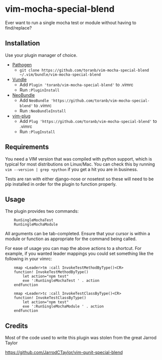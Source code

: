# vim-mocha-special-blend

Ever want to run a single mocha test or module without having to find/replace?

## Installation

Use your plugin manager of choice.

- [Pathogen](https://github.com/tpope/vim-pathogen)
  - `git clone https://github.com/toranb/vim-mocha-special-blend ~/.vim/bundle/vim-mocha-special-blend`
- [Vundle](https://github.com/gmarik/vundle)
  - Add `Plugin 'toranb/vim-mocha-special-blend'` to .vimrc
  - Run `:PluginInstall`
- [NeoBundle](https://github.com/Shougo/neobundle.vim)
  - Add `NeoBundle 'https://github.com/toranb/vim-mocha-special-blend'` to .vimrc
  - Run `:NeoBundleInstall`
- [vim-plug](https://github.com/junegunn/vim-plug)
  - Add `Plug 'https://github.com/toranb/vim-mocha-special-blend'` to .vimrc
  - Run `:PlugInstall`

## Requirements

You need a VIM version that was compiled with python support, which is typical
for most distributions on Linux/Mac.  You can check this by running
``vim --version | grep +python``
if you get a hit you are in business.

Tests are ran with either django-nose or nosetest so these will need to be
pip installed in order for the plugin to function properly.

## Usage

The plugin provides two commands:

```
    RunSingleMochaTest
    RunSingleMochaModule
```

All arguments can be tab-completed. Ensure that your cursor is within a
module or function as appropriate for the command being called.

For ease of usage you can map the above actions to a shortcut. For example,
if you wanted leader mappings you could set something like the following in
your vimrc:

```
    nmap <Leader>tm :call InvokeTestMethodByType()<CR>
    function! InvokeTestMethodByType()
        let action="npm test"
        exe ':RunSingleMochaTest ' . action
    endfunction

    nmap <Leader>tc :call InvokeTestClassByType()<CR>
    function! InvokeTestClassByType()
        let action="npm test"
        exe ':RunSingleMochaModule ' . action
    endfunction
```

## Credits

Most of the code used to write this plugin was stolen from the great Jarrod Taylor

https://github.com/JarrodCTaylor/vim-qunit-special-blend
